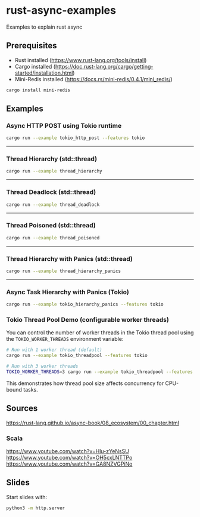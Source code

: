 # rust-async-examples
Examples to explain rust async

## Prerequisites

- Rust installed (https://www.rust-lang.org/tools/install)
- Cargo installed (https://doc.rust-lang.org/cargo/getting-started/installation.html)
- Mini-Redis installed (https://docs.rs/mini-redis/0.4.1/mini_redis/)

```sh
cargo install mini-redis
```

## Examples

### Async HTTP POST using Tokio runtime

```sh
cargo run --example tokio_http_post --features tokio
```

---

### Thread Hierarchy (std::thread)

```sh
cargo run --example thread_hierarchy
```

---

### Thread Deadlock (std::thread)

```sh
cargo run --example thread_deadlock
```

---

### Thread Poisoned (std::thread)

```sh
cargo run --example thread_poisoned
```

---

### Thread Hierarchy with Panics (std::thread)

```sh
cargo run --example thread_hierarchy_panics
```

---

### Async Task Hierarchy with Panics (Tokio)

```sh
cargo run --example tokio_hierarchy_panics --features tokio
```

### Tokio Thread Pool Demo (configurable worker threads)

You can control the number of worker threads in the Tokio thread pool using the `TOKIO_WORKER_THREADS` environment variable:

```sh
# Run with 1 worker thread (default)
cargo run --example tokio_threadpool --features tokio

# Run with 3 worker threads
TOKIO_WORKER_THREADS=3 cargo run --example tokio_threadpool --features tokio
```

This demonstrates how thread pool size affects concurrency for CPU-bound tasks.


## Sources

https://rust-lang.github.io/async-book/08_ecosystem/00_chapter.html

### Scala

https://www.youtube.com/watch?v=Hlu-zYeNsSU
https://www.youtube.com/watch?v=OH5cxLNTTPo
https://www.youtube.com/watch?v=GA8NZVGPiNo

## Slides

Start slides with:

```sh
python3 -m http.server
```

